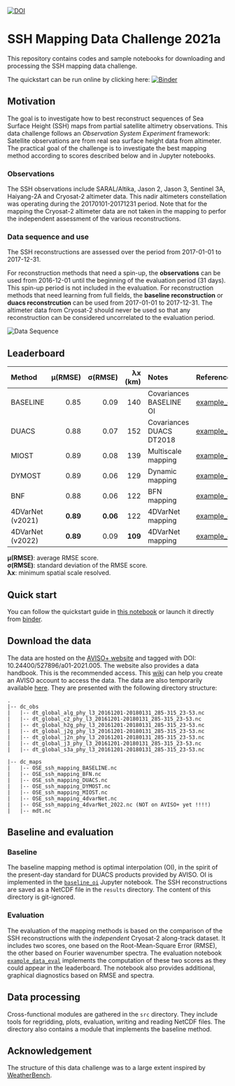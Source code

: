[![DOI](https://zenodo.org/badge/DOI/10.5281/zenodo.5511905.svg)](https://doi.org/10.5281/zenodo.5511905)

# SSH Mapping Data Challenge 2021a

This repository contains codes and sample notebooks for downloading and processing the SSH mapping data challenge.

The quickstart can be run online by clicking here:
[![Binder](https://binder.pangeo.io/badge_logo.svg)](https://binder.pangeo.io/v2/gh/ocean-data-challenges/2020a_SSH_mapping_NATL60/master?filepath=quickstart.ipynb)

## Motivation

The goal is to investigate how to best reconstruct sequences of Sea Surface Height (SSH) maps from partial satellite altimetry observations. This data challenge follows an _Observation System Experiment_ framework: Satellite observations are from real sea surface height data from altimeter. The practical goal of the challenge is to investigate the best mapping method according to scores described below and in Jupyter notebooks.

### Observations
The SSH observations include SARAL/Altika, Jason 2, Jason 3, Sentinel 3A, Haiyang-2A and Cryosat-2 altimeter data. This nadir altimeters constellation was operating during the 20170101-20171231 period. Note that for the mapping the Cryosat-2 altimeter data are not taken in the mapping to perfor the independent assessment of the various reconstructions. 

### Data sequence and use
 
The SSH reconstructions are assessed over the period from 2017-01-01 to 2017-12-31.

For reconstruction methods that need a spin-up, the **observations** can be used from 2016-12-01 until the beginning of the evaluation period (31 days). This spin-up period is not included in the evaluation. For reconstruction methods that need learning from full fields, the **baseline reconstruction** or **duacs reconstrcution** can be used from 2017-01-01 to 2017-12-31. The altimeter data from Cryosat-2  should never be used so that any reconstruction can be considered uncorrelated to the evaluation period.

![Data Sequence](figures/DC-data_availability.png)

## Leaderboard

| Method   |   µ(RMSE)  |   σ(RMSE) |   λx (km) | Notes             | Reference                |
|:---------|-----------:|----------:|----------:|:------------------|:-------------------------|
| BASELINE |    0.85 | 0.09 |       140 | Covariances BASELINE OI | [example_eval_baseline.ipynb](https://github.com/ocean-data-challenges/2021a_SSH_mapping_OSE/blob/master/notebooks/example_eval_baseline.ipynb) |
| DUACS    |    0.88 | 0.07 |       152 | Covariances DUACS DT2018 | [example_eval_duacs.ipynb](https://github.com/ocean-data-challenges/2021a_SSH_mapping_OSE/blob/master/notebooks/example_eval_duacs.ipynb) |
| MIOST    |   0.89 | 0.08 |       139 | Multiscale mapping | [example_eval_miost.ipynb](https://github.com/ocean-data-challenges/2021a_SSH_mapping_OSE/blob/master/notebooks/example_eval_miost.ipynb) |
| DYMOST   |   0.89 | 0.06 |       129 | Dynamic mapping | [example_eval_dymost.ipynb](https://github.com/ocean-data-challenges/2021a_SSH_mapping_OSE/blob/master/notebooks/example_eval_dymost.ipynb) |
| BNF      |   0.88 | 0.06 |       122 | BFN mapping | [example_eval_bfn.ipynb](https://github.com/ocean-data-challenges/2021a_SSH_mapping_OSE/blob/master/notebooks/example_eval_bfn.ipynb) |
| 4DVarNet (v2021) |   **0.89** |  **0.06** |       122 | 4DVarNet mapping | [example_eval_4DVarnet.ipynb](https://github.com/ocean-data-challenges/2021a_SSH_mapping_OSE/blob/master/notebooks/example_eval_4dvarnet.ipynb) |
| 4DVarNet (v2022) |   **0.89** | 0.09 |       **109** | 4DVarNet mapping | [example_eval_4DVarnet_v2022.ipynb](https://github.com/ocean-data-challenges/2021a_SSH_mapping_OSE/blob/master/notebooks/example_eval_4dvarnet_v2022.ipynb) |



**µ(RMSE)**: average RMSE score.  
**σ(RMSE)**: standard deviation of the RMSE score.  
**λx**: minimum spatial scale resolved.   
 
## Quick start
You can follow the quickstart guide in [this notebook](https://github.com/ocean-data-challenges/2020a_SSH_mapping_NATL60/blob/master/quickstart.ipynb) or launch it directly from <a href="https://binder.pangeo.io/v2/gh/ocean-data-challenges/2020a_SSH_mapping_NATL60/master?filepath=quickstart.ipynb" target="_blank">binder</a>.

## Download the data
The data are hosted on the [AVISO+ website](https://www.aviso.altimetry.fr/en/data/products/ocean-data-challenges/2021a-ssh-mapping-ose.html) and tagged with DOI: 10.24400/527896/a01-2021.005. The website also provides a data handbook. This is the recommended access. This [wiki](https://github.com/ocean-data-challenges/2020a_SSH_mapping_NATL60/wiki/AVISO---account-creation) can help you create an AVISO account to access the data. The data are also temporarily available [here](https://ige-meom-opendap.univ-grenoble-alpes.fr/thredds/catalog/meomopendap/extract/MEOM/OCEAN_DATA_CHALLENGES/2021a-SSH-mapping-OSE/catalog.html). They are presented with the following directory structure:

```
. 
|-- dc_obs
|   |-- dt_global_alg_phy_l3_20161201-20180131_285-315_23-53.nc
|   |-- dt_global_c2_phy_l3_20161201-20180131_285-315_23-53.nc 
|   |-- dt_global_h2g_phy_l3_20161201-20180131_285-315_23-53.nc
|   |-- dt_global_j2g_phy_l3_20161201-20180131_285-315_23-53.nc
|   |-- dt_global_j2n_phy_l3_20161201-20180131_285-315_23-53.nc
|   |-- dt_global_j3_phy_l3_20161201-20180131_285-315_23-53.nc
|   |-- dt_global_s3a_phy_l3_20161201-20180131_285-315_23-53.nc

|-- dc_maps
|   |-- OSE_ssh_mapping_BASELINE.nc
|   |-- OSE_ssh_mapping_BFN.nc
|   |-- OSE_ssh_mapping_DUACS.nc
|   |-- OSE_ssh_mapping_DYMOST.nc
|   |-- OSE_ssh_mapping_MIOST.nc
|   |-- OSE_ssh_mapping_4dvarNet.nc
|   |-- OSE_ssh_mapping_4dvarNet_2022.nc (NOT on AVISO+ yet !!!!)
|   |-- mdt.nc

```

## Baseline and evaluation

### Baseline
The baseline mapping method is optimal interpolation (OI), in the spirit of the present-day standard for DUACS products provided by AVISO. OI is implemented in the [`baseline_oi`](https://github.com/ocean-data-challenges/2021a_SSH_mapping_OSE/blob/master/notebooks/baseline_oi.ipynb) Jupyter notebook. The SSH reconstructions are saved as a NetCDF file in the `results` directory. The content of this directory is git-ignored.
   
### Evaluation

The evaluation of the mapping methods is based on the comparison of the SSH reconstructions with the *independent* Cryosat-2 along-track dataset. It includes two scores, one based on the Root-Mean-Square Error (RMSE), the other based on Fourier wavenumber spectra. The evaluation notebook [`example_data_eval`](https://github.com/ocean-data-challenges/2020a_SSH_mapping_NATL60/blob/master/notebooks/example_data_eval.ipynb) implements the computation of these two scores as they could appear in the leaderboard. The notebook also provides additional, graphical diagnostics based on RMSE and spectra.

## Data processing

Cross-functional modules are gathered in the `src` directory. They include tools for regridding, plots, evaluation, writing and reading NetCDF files. The directory also contains a module that implements the baseline method.  

## Acknowledgement

The structure of this data challenge was to a large extent inspired by [WeatherBench](https://github.com/pangeo-data/WeatherBench).
